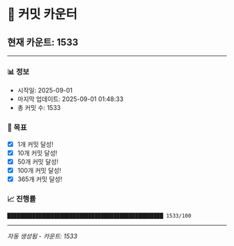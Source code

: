 # 🔢 커밋 카운터

## 현재 카운트: 1533

---

### 📊 정보
- 시작일: 2025-09-01
- 마지막 업데이트: 2025-09-01 01:48:33
- 총 커밋 수: 1533

### 🎯 목표
- [x] 1개 커밋 달성!
- [x] 10개 커밋 달성!
- [x] 50개 커밋 달성!
- [x] 100개 커밋 달성!
- [x] 365개 커밋 달성!

### 📈 진행률
```
██████████████████████████████████████████████████ 1533/100
```

---
*자동 생성됨 - 카운트: 1533*

